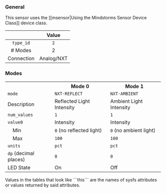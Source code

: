 ### General

This sensor uses the [[msensor|Using the Mindstorms Sensor Device Class]] device class.

|              | Value      |
|:------------:|:----------:|
|```type_id``` | ```2```    |
| # Modes      | 2          |
| Connection   | Analog/NXT |

### Modes

<table>
  <tr>
    <th>
    <th>Mode 0
    <th>Mode 1
  <tr>
    <td><code>mode</code>
    <td><code>NXT-REFLECT</code>
    <td><code>NXT-AMBIENT</code>
  <tr>
    <td>Description
    <td>Reflected Light Intensity
    <td>Ambient Light Intensity
  <tr>
    <td><code>num_values</code>
    <td><code>1</code>
    <td><code>1</code>
  <tr>
    <td><code>value0</code>
    <td>Intensity
    <td>Intensity
  <tr>
    <td>&emsp;Min
    <td><code>0</code> (no reflected light)
    <td><code>0</code> (no ambient light)
  <tr>
    <td>&emsp;Max
    <td><code>100</code>
    <td><code>100</code>
  <tr>
    <td><code>units</code>
    <td><code>pct</code>
    <td><code>pct</code>
  <tr>
    <td><code>dp</code> (decimal places)
    <td><code>0</code>
    <td><code>0</code>
  <tr>
    <td>LED State
    <td>On
    <td>Off
</table>
Values in the tables that look like ```this``` are the names of sysfs attributes or values returned by said attributes.
